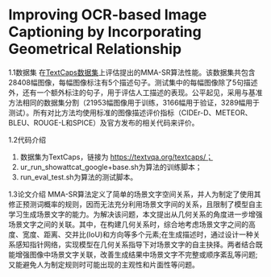 # Improving OCR-based Image Captioning by Incorporating Geometrical Relationship 

1.1数据集
在[TextCaps数据集](https://textvqa.org/textcaps/)上评估提出的MMA-SR算法性能。该数据集共包含28408幅图像，每幅图像标注有5个描述句子。测试集中的每幅图像除了5句描述外，还有一个额外标注的句子，用于评估人工描述的表现。公平起见，采用与基准方法相同的数据集分割（21953幅图像用于训练，3166幅用于验证，3289幅用于测试）。所有对比方法均使用标准的图像描述评价指标（CIDEr-D、METEOR、BLEU、ROUGE-L和SPICE）及官方发布的相关代码来评价。

1.2代码介绍
1.	数据集为TextCaps，链接为 https://textvqa.org/textcaps/；
2.	ur_run_showattcat_google+base.sh为算法的训练脚本；
3.	run_eval_test.sh为算法的测试脚本。

1.3论文介绍
MMA-SR算法定义了简单的场景文字空间关系，并人为制定了使用其修正预测词概率的规则，因而无法充分利用场景文字间的关系，且限制了模型自主学习生成场景文字的能力。为解决该问题，本文提出从几何关系的角度进一步增强场景文字之间的关联。其中，在构建几何关系时，综合地考虑场景文字之间的高度、宽度、距离、交并比(IoU)和方向等多个元素;在生成描述时，通过设计一种关系感知指针网络，实现模型在几何关系指导下对场景文字的自主抉择。两者结合既能增强图像中场景文字关联，改善生成结果中场景文字不完整或顺序紊乱等问题;又能避免人为制定规则时可能出现的主观性和片面性等问题。
